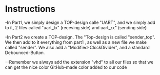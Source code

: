 # Instructions

-In Part1, we simply design a TOP-design calle "UART", and we simply add to it, 2 files called 
"uart_tx" (receving side) and uart_rx" (sending side)

-In Part2 we create a TOP-design. The "Top-design is called "sender_top". We then add to it everything from part1 , as well as a new file we make called "sender".  We also add a "Modified-ClockDivider", and a standard Debounced-Button.
 
--Remember we always add the extension "vhd" to all our files so that we can get the nice color GitHub-made color added to our
code
